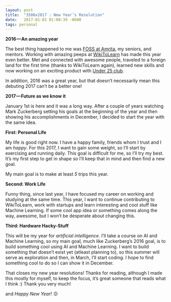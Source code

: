 ```yaml
---
layout: post
title:  "3586x2017 : New Year’s Resolution"
date:   2017-01-01 01:00:39 -0600
tags: personal
---
```


**2016 — An amazing year**

The best thing happened to me was [FOSS at Amrita](http://foss.amrita.ac.in), my seniors, and mentors. Working with amazing peeps at [WikiToLearn](http://www.wikitolearn.org) has made this year even better. Met and connected with awesome people, traveled to a foreign land for the first time (thanks to WikiToLearn again), learned new skills and now working on an exciting product with [Under 25 club](http://under25.club).

In addition, 2016 was a great year, but that doesn’t necessarily mean this debuting 2017 can’t be a better one!


**2017 — Future as we know it**


January 1st is here and it was a long way. After a couple of years watching Mark Zuckerberg setting his goals at the beginning of the year and then showing his accomplishments in December, I decided to start the year with the same idea.

**First: Personal Life**

My life is good right now. I have a happy family, friends whom I trust and I am *happy*. For this 2017, I want to gain some weight, so I’ll start by exercising and running daily. This goal is difficult for me, so I’ll try my best. It’s my first step to get in shape so I’ll keep that in mind and then find a new goal.

My main goal is to make at least *5* trips this year.

**Second: Work Life**

Funny thing, since last year, I have focused my career on working and studying at the same time. This year, I want to continue contributing to WikiToLearn, work with startups and learn interesting and cool stuff like Machine Learning. If some cool app idea or something comes along the way, awesome, but I won’t be desperate about changing this.


**Third: Hardware Hacky-Stuff**


This will be my year for *artificial intelligence*. I’ll take a course on AI and Machine Learning, so my main goal, much like Zuckerberg’s 2016 goal, is to build something cool using AI and Machine Learning. I want to build something that doesn’t exist yet (atleast planning to), so this summer will serve as exploration and then, in March, I’ll start coding. I hope to find something cool to do so I can show it in December.

That closes my new year resolutions! Thanks for reading, although I made this mostly for myself, to keep the focus, it’s great someone that reads what I think :) Thank you very much!

and *Happy New Year!* :D
